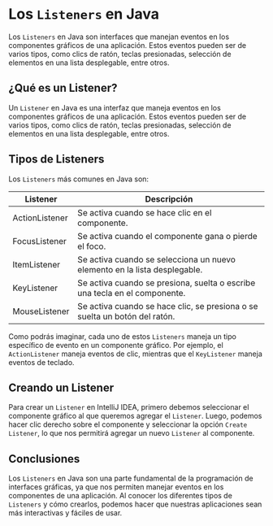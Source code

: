 # Los `Listeners` en Java

Los `Listeners` en Java son interfaces que manejan eventos en los componentes gráficos de una aplicación. Estos eventos
pueden ser de varios tipos, como clics de ratón, teclas presionadas, selección de elementos en una lista desplegable,
entre otros.

## ¿Qué es un Listener?

Un `Listener` en Java es una interfaz que maneja eventos en los componentes gráficos de una aplicación. Estos eventos
pueden ser de varios tipos, como clics de ratón, teclas presionadas, selección de elementos en una lista desplegable,
entre otros.

## Tipos de Listeners

Los `Listeners` más comunes en Java son:

| Listener       | Descripción                                                                |
|----------------|----------------------------------------------------------------------------|
| ActionListener | Se activa cuando se hace clic en el componente.                            |
| FocusListener  | Se activa cuando el componente gana o pierde el foco.                      |
| ItemListener   | Se activa cuando se selecciona un nuevo elemento en la lista desplegable.  |
| KeyListener    | Se activa cuando se presiona, suelta o escribe una tecla en el componente. |
| MouseListener  | Se activa cuando se hace clic, se presiona o se suelta un botón del ratón. |

Como podrás imaginar, cada uno de estos `Listeners` maneja un tipo específico de evento en un componente gráfico. Por
ejemplo, el `ActionListener` maneja eventos de clic, mientras que el `KeyListener` maneja eventos de teclado.

## Creando un Listener

Para crear un `Listener` en IntelliJ IDEA, primero debemos seleccionar el componente gráfico al que queremos agregar el
`Listener`. Luego, podemos hacer clic derecho sobre el componente y seleccionar la opción `Create Listener`, lo que nos
permitirá agregar un nuevo `Listener` al componente.

## Conclusiones

Los `Listeners` en Java son una parte fundamental de la programación de interfaces gráficas, ya que nos permiten manejar
eventos en los componentes de una aplicación. Al conocer los diferentes tipos de `Listeners` y cómo crearlos, podemos
hacer que nuestras aplicaciones sean más interactivas y fáciles de usar.